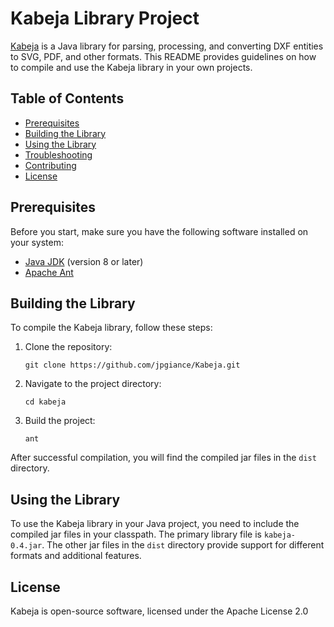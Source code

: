 # Kabeja Library Project

[Kabeja](https://github.com/kabeja/kabeja) is a Java library for parsing, processing, and converting DXF entities to SVG, PDF, and other formats. This README provides guidelines on how to compile and use the Kabeja library in your own projects.

## Table of Contents

- [Prerequisites](#prerequisites)
- [Building the Library](#building-the-library)
- [Using the Library](#using-the-library)
- [Troubleshooting](#troubleshooting)
- [Contributing](#contributing)
- [License](#license)

## Prerequisites

Before you start, make sure you have the following software installed on your system:

- [Java JDK](https://www.oracle.com/java/technologies/javase-jdk11-downloads.html) (version 8 or later)
- [Apache Ant](https://ant.apache.org/bindownload.cgi)

## Building the Library

To compile the Kabeja library, follow these steps:

1. Clone the repository:
    ```shell
    git clone https://github.com/jpgiance/Kabeja.git
    ```
2. Navigate to the project directory:
    ```shell
    cd kabeja
    ```
3. Build the project:
    ```shell
    ant
    ```
After successful compilation, you will find the compiled jar files in the `dist` directory.

## Using the Library

To use the Kabeja library in your Java project, you need to include the compiled jar files in your classpath. The primary library file is `kabeja-0.4.jar`. The other jar files in the `dist` directory provide support for different formats and additional features.

## License
Kabeja is open-source software, licensed under the Apache License 2.0
